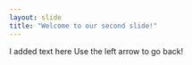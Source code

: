 ```yaml
---
layout: slide
title: "Welcome to our second slide!"
---
```

I added text here
Use the left arrow to go back!
